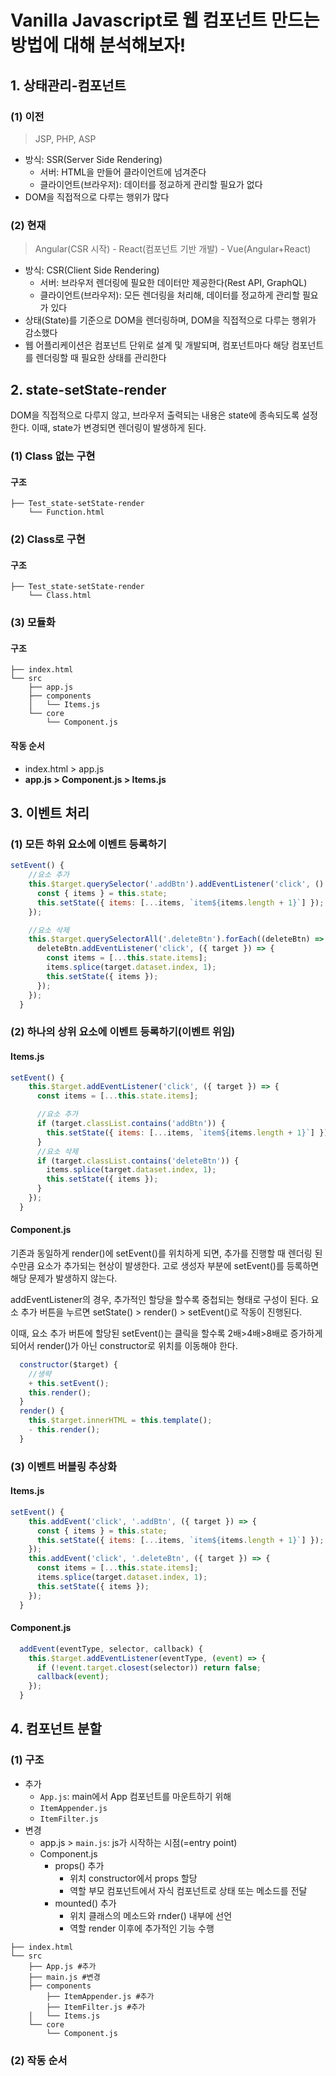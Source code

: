 # Vanilla Javascript로 웹 컴포넌트 만드는 방법에 대해 분석해보자!

## 1. 상태관리-컴포넌트

### (1) 이전

> JSP, PHP, ASP

- 방식: SSR(Server Side Rendering)
  - 서버: HTML을 만들어 클라이언트에 넘겨준다
  - 클라이언트(브라우저): 데이터를 정교하게 관리할 필요가 없다
- DOM을 직접적으로 다루는 행위가 많다

### (2) 현재

> Angular(CSR 시작) - React(컴포넌트 기반 개발) - Vue(Angular+React)

- 방식: CSR(Client Side Rendering)
  - 서버: 브라우저 렌더링에 필요한 데이터만 제공한다(Rest API, GraphQL)
  - 클라이언트(브라우저): 모든 렌더링을 처리해, 데이터를 정교하게 관리할 필요가 있다
- 상태(State)를 기준으로 DOM을 렌더링하며, DOM을 직접적으로 다루는 행위가 감소했다
- 웹 어플리케이션은 컴포넌트 단위로 설계 및 개발되며, 컴포넌트마다 해당 컴포넌트를 렌더링할 때 필요한 상태를 관리한다

## 2. state-setState-render

DOM을 직접적으로 다루지 않고, 브라우저 출력되는 내용은 state에 종속되도록 설정한다. 이때, state가 변경되면 렌더링이 발생하게 된다.

### (1) Class 없는 구현

#### 구조

```
├── Test_state-setState-render
    └── Function.html
```

### (2) Class로 구현

#### 구조

```
├── Test_state-setState-render
    └── Class.html
```

### (3) 모듈화

#### 구조

```
├── index.html
└── src
    ├── app.js
    ├── components
    │   └── Items.js
    └── core
        └── Component.js

```

#### 작동 순서

- index.html > app.js
- **app.js > Component.js > Items.js**

## 3. 이벤트 처리

### (1) 모든 하위 요소에 이벤트 등록하기

```js
setEvent() {
    //요소 추가
    this.$target.querySelector('.addBtn').addEventListener('click', () => {
      const { items } = this.state;
      this.setState({ items: [...items, `item${items.length + 1}`] });
    });

    //요소 삭제
    this.$target.querySelectorAll('.deleteBtn').forEach((deleteBtn) => {
      deleteBtn.addEventListener('click', ({ target }) => {
        const items = [...this.state.items];
        items.splice(target.dataset.index, 1);
        this.setState({ items });
      });
    });
  }
```

### (2) 하나의 상위 요소에 이벤트 등록하기(이벤트 위임)

#### Items.js

```js
setEvent() {
    this.$target.addEventListener('click', ({ target }) => {
      const items = [...this.state.items];

      //요소 추가
      if (target.classList.contains('addBtn')) {
        this.setState({ items: [...items, `item${items.length + 1}`] });
      }
      //요소 삭제
      if (target.classList.contains('deleteBtn')) {
        items.splice(target.dataset.index, 1);
        this.setState({ items });
      }
    });
  }
```

#### Component.js

기존과 동일하게 render()에 setEvent()를 위치하게 되면, 추가를 진행할 때 렌더링 된 수만큼 요소가 추가되는 현상이 발생한다.
고로 생성자 부분에 setEvent()를 등록하면 해당 문제가 발생하지 않는다.

addEventListener의 경우, 추가적인 할당을 할수록 중첩되는 형태로 구성이 된다. 요소 추가 버튼을 누르면 setState() > render() > setEvent()로 작동이 진행된다.

이때, 요소 추가 버튼에 할당된 setEvent()는 클릭을 할수록 2배>4배>8배로 증가하게 되어서 render()가 아닌 constructor로 위치를 이동해야 한다.

```js
  constructor($target) {
    //생략
    + this.setEvent();
    this.render();
  }
  render() {
    this.$target.innerHTML = this.template();
    - this.render();
  }
```

### (3) 이벤트 버블링 추상화

#### Items.js

```js
setEvent() {
    this.addEvent('click', '.addBtn', ({ target }) => {
      const { items } = this.state;
      this.setState({ items: [...items, `item${items.length + 1}`] });
    });
    this.addEvent('click', '.deleteBtn', ({ target }) => {
      const items = [...this.state.items];
      items.splice(target.dataset.index, 1);
      this.setState({ items });
    });
  }
```

#### Component.js

```js
  addEvent(eventType, selector, callback) {
    this.$target.addEventListener(eventType, (event) => {
      if (!event.target.closest(selector)) return false;
      callback(event);
    });
  }
```

## 4. 컴포넌트 분할

### (1) 구조

- 추가
  - `App.js`: main에서 App 컴포넌트를 마운트하기 위해
  - `ItemAppender.js`
  - `ItemFilter.js`
- 변경
  - app.js > `main.js`: js가 시작하는 시점(=entry point)
  - Component.js
    - props() 추가
      - 위치
        constructor에서 props 할당
      - 역할
        부모 컴포넌트에서 자식 컴포넌트로 상태 또는 메소드를 전달
    - mounted() 추가
      - 위치
        클래스의 메소드와 rnder() 내부에 선언
      - 역할
        render 이후에 추가적인 기능 수행

```
├── index.html
└── src
    ├── App.js #추가
    ├── main.js #변경
    ├── components
        ├── ItemAppender.js #추가
        ├── ItemFilter.js #추가
    │   └── Items.js
    └── core
        └── Component.js
```

### (2) 작동 순서
